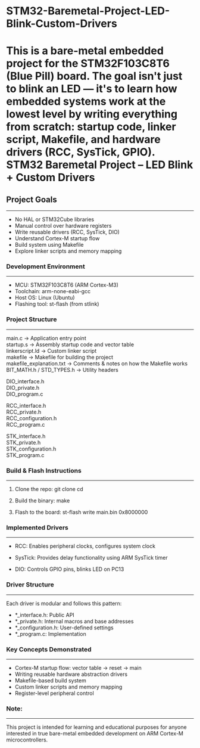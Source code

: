 # STM32-Baremetal-Project-LED-Blink-Custom-Drivers

This is a bare-metal embedded project for the STM32F103C8T6 (Blue Pill) board. The goal isn't just to blink an LED — it's to learn how embedded systems work at the lowest level by writing everything from scratch: startup code, linker script, Makefile, and hardware drivers (RCC, SysTick, GPIO).
STM32 Baremetal Project – LED Blink + Custom Drivers
====================================================
## Project Goals
-------------
- No HAL or STM32Cube libraries
- Manual control over hardware registers
- Write reusable drivers (RCC, SysTick, DIO)
- Understand Cortex-M startup flow
- Build system using Makefile
- Explore linker scripts and memory mapping

### Development Environment
------------------------
- MCU: STM32F103C8T6 (ARM Cortex-M3)
- Toolchain: arm-none-eabi-gcc
- Host OS: Linux (Ubuntu)
- Flashing tool: st-flash (from stlink)

### Project Structure
-----------------

main.c                     -> Application entry point  
startup.s                  -> Assembly startup code and vector table  
linkerscript.ld            -> Custom linker script  
makefile                   -> Makefile for building the project  
makefile_explanation.txt   -> Comments & notes on how the Makefile works  
BIT_MATH.h / STD_TYPES.h   -> Utility headers  

DIO_interface.h  
DIO_private.h  
DIO_program.c  

RCC_interface.h  
RCC_private.h  
RCC_configuration.h  
RCC_program.c  

STK_interface.h  
STK_private.h  
STK_configuration.h  
STK_program.c  

### Build & Flash Instructions
--------------------------
1. Clone the repo:
   git clone 
   cd 

2. Build the binary:
   make

3. Flash to the board:
   st-flash write main.bin 0x8000000

### Implemented Drivers
-------------------
- RCC:
  Enables peripheral clocks, configures system clock

- SysTick:
  Provides delay functionality using ARM SysTick timer

- DIO:
  Controls GPIO pins, blinks LED on PC13

### Driver Structure
----------------
Each driver is modular and follows this pattern:
- *_interface.h: Public API
- *_private.h: Internal macros and base addresses
- *_configuration.h: User-defined settings
- *_program.c: Implementation

### Key Concepts Demonstrated
--------------------------
- Cortex-M startup flow: vector table → reset → main
- Writing reusable hardware abstraction drivers
- Makefile-based build system
- Custom linker scripts and memory mapping
- Register-level peripheral control

### Note:
-----
This project is intended for learning and educational purposes for anyone interested in true bare-metal embedded development on ARM Cortex-M microcontrollers.
